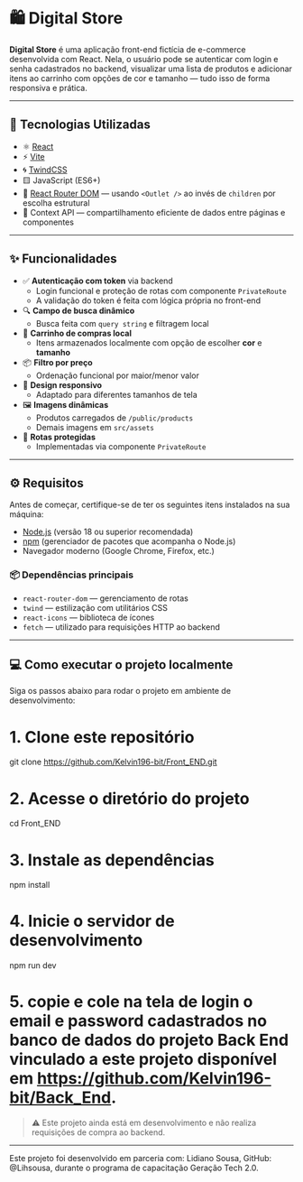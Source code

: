 # 🛍️ Digital Store

**Digital Store** é uma aplicação front-end fictícia de e-commerce desenvolvida com React. Nela, o usuário pode se autenticar com login e senha cadastrados no backend, visualizar uma lista de produtos e adicionar itens ao carrinho com opções de cor e tamanho — tudo isso de forma responsiva e prática.

---

## 🚀 Tecnologias Utilizadas

- ⚛️ [React](https://reactjs.org/)
- ⚡ [Vite](https://vitejs.dev/)
- 🌀 [TwindCSS](https://twind.style/)
- 🟨 JavaScript (ES6+)
- 🧭 [React Router DOM](https://reactrouter.com/en/main) — usando `<Outlet />` ao invés de `children` por escolha estrutural
- 🧠 Context API — compartilhamento eficiente de dados entre páginas e componentes

---

## ✨ Funcionalidades

- ✅ **Autenticação com token** via backend
  - Login funcional e proteção de rotas com componente `PrivateRoute`
  - A validação do token é feita com lógica própria no front-end
- 🔍 **Campo de busca dinâmico**
  - Busca feita com `query string` e filtragem local
- 🛒 **Carrinho de compras local**
  - Itens armazenados localmente com opção de escolher **cor** e **tamanho**
- 📦 **Filtro por preço**
  - Ordenação funcional por maior/menor valor
- 📱 **Design responsivo**
  - Adaptado para diferentes tamanhos de tela
- 🖼️ **Imagens dinâmicas**
  - Produtos carregados de `/public/products`
  - Demais imagens em `src/assets`
- 🔐 **Rotas protegidas**
  - Implementadas via componente `PrivateRoute`

---

## ⚙️ Requisitos

Antes de começar, certifique-se de ter os seguintes itens instalados na sua máquina:

- [Node.js](https://nodejs.org/) (versão 18 ou superior recomendada)
- [npm](https://www.npmjs.com/) (gerenciador de pacotes que acompanha o Node.js)
- Navegador moderno (Google Chrome, Firefox, etc.)

### 📦 Dependências principais

- `react-router-dom` — gerenciamento de rotas
- `twind` — estilização com utilitários CSS
- `react-icons` — biblioteca de ícones
- `fetch` — utilizado para requisições HTTP ao backend

---

## 💻 Como executar o projeto localmente

Siga os passos abaixo para rodar o projeto em ambiente de desenvolvimento:

# 1. Clone este repositório
git clone https://github.com/Kelvin196-bit/Front_END.git

# 2. Acesse o diretório do projeto
cd Front_END

# 3. Instale as dependências
npm install

# 4. Inicie o servidor de desenvolvimento
npm run dev

# 5. copie e cole na tela de login o email e password  cadastrados no banco de dados do projeto Back End vinculado a este projeto disponível em https://github.com/Kelvin196-bit/Back_End.

> ⚠️ Este projeto ainda está em desenvolvimento e não realiza requisições de compra ao backend.

---

Este projeto foi desenvolvido em parceria com: Lidiano Sousa, GitHub: @Lihsousa, durante o programa de capacitação Geração Tech 2.0.

